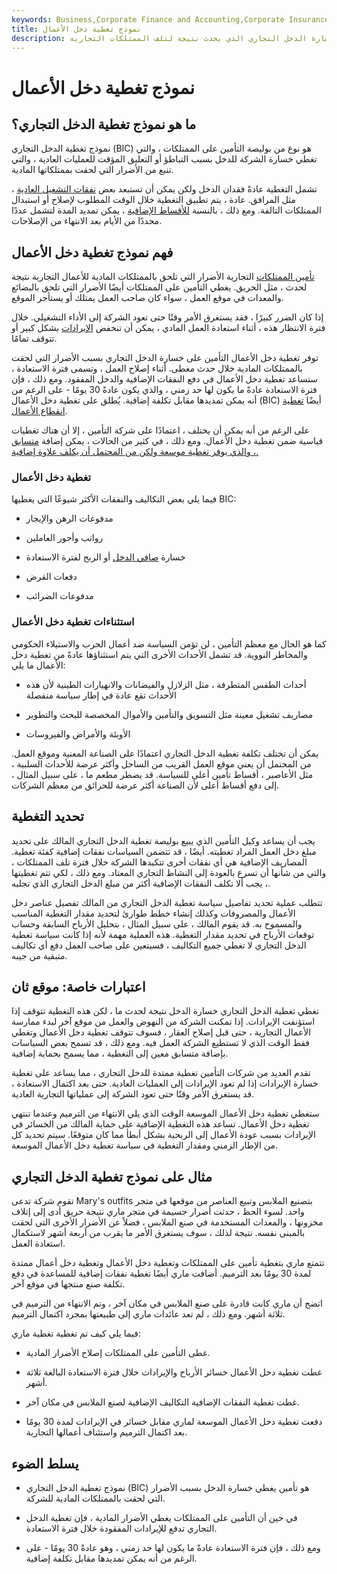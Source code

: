 ```yaml
---
keywords: Business,Corporate Finance and Accounting,Corporate Insurance
title: نموذج تغطية دخل الأعمال
description: يحمي نموذج تغطية الدخل التجاري الشركة من خسارة الدخل التجاري الذي يحدث نتيجة لتلف الممتلكات التجارية.
---
```


# نموذج تغطية دخل الأعمال
## ما هو نموذج تغطية الدخل التجاري؟

نموذج تغطية الدخل التجاري (BIC) هو نوع من بوليصة التأمين على الممتلكات ، والتي تغطي خسارة الشركة للدخل بسبب التباطؤ أو التعليق المؤقت للعمليات العادية ، والتي تنبع من الأضرار التي لحقت بممتلكاتها المادية.

تشمل التغطية عادةً فقدان الدخل ولكن يمكن أن تستبعد بعض [نفقات التشغيل العادية](/operating_expense) ، مثل المرافق. عادة ، يتم تطبيق التغطية خلال الوقت المطلوب لإصلاح أو استبدال الممتلكات التالفة. ومع ذلك ، بالنسبة [للأقساط الإضافية](/insurance-premium) ، يمكن تمديد المدة لتشمل عددًا محددًا من الأيام بعد الانتهاء من الإصلاحات.

## فهم نموذج تغطية دخل الأعمال

[تأمين الممتلكات](/property-insurance) التجارية الأضرار التي تلحق بالممتلكات المادية للأعمال التجارية نتيجة لحدث ، مثل الحريق. يغطي التأمين على الممتلكات أيضًا الأضرار التي تلحق بالبضائع والمعدات في موقع العمل ، سواء كان صاحب العمل يمتلك أو يستأجر الموقع.

إذا كان الضرر كبيرًا ، فقد يستغرق الأمر وقتًا حتى تعود الشركة إلى الأداء التشغيلي. خلال فترة الانتظار هذه ، أثناء استعادة العمل المادي ، يمكن أن تنخفض [الإيرادات](/revenue) بشكل كبير أو تتوقف تمامًا.

توفر تغطية دخل الأعمال التأمين على خسارة الدخل التجاري بسبب الأضرار التي لحقت بالممتلكات المادية خلال حدث مغطى. أثناء إصلاح العمل ، وتسمى فترة الاستعادة ، ستساعد تغطية دخل الأعمال في دفع النفقات الإضافية والدخل المفقود. ومع ذلك ، فإن فترة الاستعادة عادةً ما يكون لها حد زمني ، والذي يكون عادةً 30 يومًا - على الرغم من أنه يمكن تمديدها مقابل تكلفة إضافية. يُطلق على تغطية دخل الأعمال (BIC) أيضًا [تغطية](/business-interruption-insurance) [انقطاع الأعمال](/business-interruption-insurance).

على الرغم من أنه يمكن أن يختلف ، اعتمادًا على شركة التأمين ، إلا أن هناك تغطيات قياسية ضمن تغطية دخل الأعمال. ومع ذلك ، في كثير من الحالات ، يمكن إضافة [متسابق ، والذي يوفر تغطية موسعة ولكن من المحتمل أن يكلف علاوة إضافية.](/rider)

### تغطية دخل الأعمال

فيما يلي بعض التكاليف والنفقات الأكثر شيوعًا التي يغطيها BIC:

- مدفوعات الرهن والإيجار

- رواتب وأجور العاملين

- خسارة [صافي الدخل](/netincome) أو الربح لفترة الاستعادة

- دفعات القرض

- مدفوعات الضرائب

### استثناءات تغطية دخل الأعمال

كما هو الحال مع معظم التأمين ، لن تؤمن السياسة ضد أعمال الحرب والاستيلاء الحكومي والمخاطر النووية. قد تشمل الأحداث الأخرى التي يتم استثناؤها عادةً من تغطية دخل الأعمال ما يلي:

- أحداث الطقس المتطرفة ، مثل الزلازل والفيضانات والانهيارات الطينية لأن هذه الأحداث تقع عادة في إطار سياسة منفصلة

- مصاريف تشغيل معينة مثل التسويق والتأمين والأموال المخصصة للبحث والتطوير

- الأوبئة والأمراض والفيروسات

يمكن أن تختلف تكلفة تغطية الدخل التجاري اعتمادًا على الصناعة المعنية وموقع العمل. من المحتمل أن يعني موقع العمل القريب من الساحل وأكثر عرضة للأحداث السلبية ، مثل الأعاصير ، أقساط تأمين أعلى للسياسة. قد يضطر مطعم ما ، على سبيل المثال ، إلى دفع أقساط أعلى لأن الصناعة أكثر عرضة للحرائق من معظم الشركات.

## تحديد التغطية

يجب أن يساعد وكيل التأمين الذي يبيع بوليصة تغطية الدخل التجاري المالك على تحديد مبلغ دخل العمل المراد تغطيته. أيضًا ، قد تتضمن السياسات نفقات إضافية كفئة تغطية. المصاريف الإضافية هي أي نفقات أخرى تتكبدها الشركة خلال فترة تلف الممتلكات ، والتي من شأنها أن تسرع بالعودة إلى النشاط التجاري المعتاد. ومع ذلك ، لكي تتم تغطيتها ، يجب ألا تكلف النفقات الإضافية أكثر من مبلغ الدخل التجاري الذي تجلبه.

تتطلب عملية تحديد تفاصيل سياسة تغطية الدخل التجاري من المالك تفصيل عناصر دخل الأعمال والمصروفات وكذلك إنشاء خطط طوارئ لتحديد مقدار التغطية المناسب والمسموح به. قد يقوم المالك ، على سبيل المثال ، بتحليل الأرباح السابقة وحساب توقعات الأرباح في تحديد مقدار التغطية. هذه العملية مهمة لأنه إذا كانت سياسة تغطية الدخل التجاري لا تغطي جميع التكاليف ، فسيتعين على صاحب العمل دفع أي تكاليف متبقية من جيبه.

## اعتبارات خاصة: موقع ثان

تغطي تغطية الدخل التجاري خسارة الدخل نتيجة لحدث ما ، لكن هذه التغطية تتوقف إذا استؤنفت الإيرادات. إذا تمكنت الشركة من النهوض والعمل من موقع آخر لبدء ممارسة الأعمال التجارية ، حتى قبل إصلاح العقار ، فسوف تتوقف تغطية دخل الأعمال وتغطي فقط الوقت الذي لا تستطيع الشركة العمل فيه. ومع ذلك ، قد تسمح بعض السياسات بإضافة متسابق معين إلى التغطية ، مما يسمح بحماية إضافية.

تقدم العديد من شركات التأمين تغطية ممتدة للدخل التجاري ، مما يساعد على تغطية خسارة الإيرادات إذا لم تعود الإيرادات إلى العمليات العادية. حتى بعد اكتمال الاستعادة ، قد يستغرق الأمر وقتًا حتى تعود الشركة إلى عملياتها التجارية العادية.

ستغطي تغطية دخل الأعمال الموسعة الوقت الذي يلي الانتهاء من الترميم وعندما تنتهي تغطية دخل الأعمال. تساعد هذه التغطية الإضافية على حماية المالك من الخسائر في الإيرادات بسبب عودة الأعمال إلى الربحية بشكل أبطأ مما كان متوقعًا. سيتم تحديد كل من الإطار الزمني ومقدار التغطية في سياسة تغطية دخل الأعمال الموسعة.

## مثال على نموذج تغطية الدخل التجاري

تقوم شركة تدعى Mary's outfits بتصنيع الملابس وتبيع العناصر من موقعها في متجر واحد. لسوء الحظ ، حدثت أضرار جسيمة في متجر ماري نتيجة حريق أدى إلى إتلاف مخزونها ، والمعدات المستخدمة في صنع الملابس ، فضلاً عن الأضرار الأخرى التي لحقت بالمبنى نفسه. نتيجة لذلك ، سوف يستغرق الأمر ما يقرب من أربعة أشهر لاستكمال استعادة العمل.

تتمتع ماري بتغطية تأمين على الممتلكات وتغطية دخل الأعمال وتغطية دخل أعمال ممتدة لمدة 30 يومًا بعد الترميم. أضافت ماري أيضًا تغطية نفقات إضافية للمساعدة في دفع تكلفة صنع منتجها في موقع آخر.

اتضح أن ماري كانت قادرة على صنع الملابس في مكان آخر ، وتم الانتهاء من الترميم في ثلاثة أشهر. ومع ذلك ، لم تعد عائدات ماري إلى طبيعتها بمجرد اكتمال الترميم.

فيما يلي كيف تم تغطية تغطية ماري:

- غطى التأمين على الممتلكات إصلاح الأضرار المادية.

- غطت تغطية دخل الأعمال خسائر الأرباح والإيرادات خلال فترة الاستعادة البالغة ثلاثة أشهر.

- غطت تغطية النفقات الإضافية التكاليف الإضافية لصنع الملابس في مكان آخر.

- دفعت تغطية دخل الأعمال الموسعة لماري مقابل خسائر في الإيرادات لمدة 30 يومًا بعد اكتمال الترميم واستئناف أعمالها التجارية.

## يسلط الضوء

- نموذج تغطية الدخل التجاري (BIC) هو تأمين يغطي خسارة الدخل بسبب الأضرار التي لحقت بالممتلكات المادية للشركة.

- في حين أن التأمين على الممتلكات يغطي الأضرار المادية ، فإن تغطية الدخل التجاري تدفع للإيرادات المفقودة خلال فترة الاستعادة.

- ومع ذلك ، فإن فترة الاستعادة عادةً ما يكون لها حد زمني ، وهو عادةً 30 يومًا - على الرغم من أنه يمكن تمديدها مقابل تكلفة إضافية.

